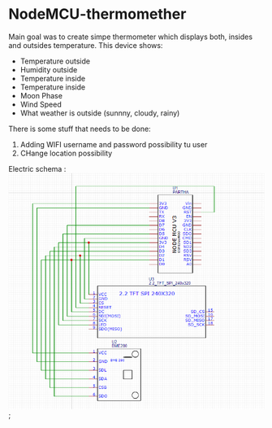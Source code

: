 # NodeMCU-thermomether

Main goal was to create simpe thermometer which displays both, insides and outsides temperature. This device shows:
* Temperature outside
* Humidity outside
* Temperature inside
* Temperature inside
* Moon Phase
* Wind Speed
* What weather is outside (sunnny, cloudy, rainy)

There is some stuff that needs to be done:
1. Adding WIFI username and password possibility tu user
2. CHange location possibility

Electric schema :
![](Schema.PNG);

